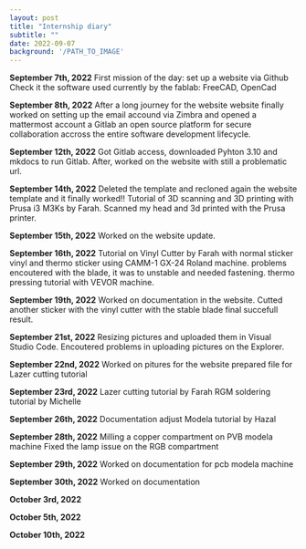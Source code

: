 ```yaml
---
layout: post
title: "Internship diary"
subtitle: ""
date: 2022-09-07
background: '/PATH_TO_IMAGE'
---
```

**September 7th, 2022**
First mission of the day: set up a website via Github
Check it the software used  currently by the fablab: FreeCAD, OpenCad


**September 8th, 2022**
After a long journey for the website website finally worked on
setting up the email accound via Zimbra and opened a mattermost account a Gitlab an open source platform for secure collaboration accross the entire software development lifecycle.


**September 12th, 2022**
Got Gitlab access, downloaded Pyhton 3.10 and mkdocs to run Gitlab.
After, worked on the website with still a problematic url.


**September 14th, 2022**
Deleted the template and recloned again
the website template and it finally worked!!
Tutorial of 3D scanning and 3D printing with Prusa i3 M3Ks by Farah. Scanned my head and 3d printed with the Prusa printer.


**September 15th, 2022**
Worked on the website update.


**September 16th, 2022**
Tutorial on Vinyl Cutter by Farah with normal sticker vinyl and thermo sticker using CAMM-1 GX-24 Roland machine.
problems encoutered with the blade, it was to unstable and needed fastening.
thermo pressing tutorial with VEVOR machine.


**September 19th, 2022**
Worked on documentation in the website.
Cutted another sticker with the vinyl cutter with the stable blade final succefull result.


**September 21st, 2022**
Resizing pictures and uploaded them in Visual Studio Code. Encoutered problems in uploading pictures on the Explorer.


**September 22nd, 2022**
Worked on pitures for the website
prepared file for Lazer cutting tutorial


**September 23rd, 2022**
Lazer cutting tutorial by Farah
RGM soldering tutorial by Michelle


**September 26th, 2022**
Documentation adjust
Modela tutorial by Hazal


**September 28th, 2022**
Milling a copper compartment on PVB modela machine
Fixed the lamp issue on the RGB compartment 



**September 29th, 2022**
Worked on documentation for pcb modela machine


**September 30th, 2022**
Worked on documentation

**October 3rd, 2022**

**October 5th, 2022**

**October 10th, 2022**
